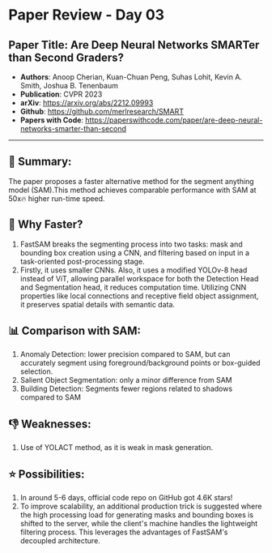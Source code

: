# Paper Review - Day 03

## **Paper Title**: Are Deep Neural Networks SMARTer than Second Graders?
- **Authors**: Anoop Cherian, Kuan-Chuan Peng, Suhas Lohit, Kevin A. Smith, Joshua B. Tenenbaum
- **Publication**: CVPR 2023
- **arXiv**: https://arxiv.org/abs/2212.09993
- **Github**: https://github.com/merlresearch/SMART
- **Papers with Code**: https://paperswithcode.com/paper/are-deep-neural-networks-smarter-than-second

---

## 🧾 Summary: 
The paper proposes a faster alternative method for the segment anything model (SAM).This method achieves comparable performance with SAM at 50x🔥 higher run-time speed.

## 🚀 Why Faster?
1. FastSAM breaks the segmenting process into two tasks: mask and bounding box creation using a CNN, and filtering based on input in a task-oriented post-processing stage.
2. Firstly, it uses smaller CNNs. Also, it uses a modified YOLOv-8 head instead of ViT, allowing parallel workspace for both the Detection Head and Segmentation head, it reduces computation time. Utilizing CNN properties like local connections and receptive field object assignment, it preserves spatial details with semantic data.

## 📊 Comparison with SAM:
1. Anomaly Detection: lower precision compared to SAM, but can accurately segment using foreground/background points or box-guided selection.
2.  Salient Object Segmentation: only a minor difference from SAM
3. Building Detection: Segments fewer regions related to shadows compared to SAM

## 👎 Weaknesses:
1. Use of YOLACT method, as it is weak in mask generation.

## ⭐ Possibilities:
1. In around 5-6 days, official code repo on GitHub got 4.6K stars!
2. To improve scalability, an additional production trick is suggested where the high processing load for generating masks and bounding boxes is shifted to the server, while the client's machine handles the lightweight filtering process. This leverages the advantages of FastSAM's decoupled architecture.

